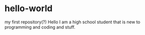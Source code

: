 # hello-world
my first repository(?)
Hello I am a high school student that is new to programming and coding and stuff.
